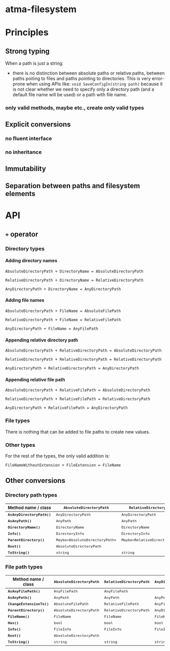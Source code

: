 # atma-filesystem

# Principles

## Strong typing

When a path is just a string:

 * there is no distinction between absolute paths or relative paths, between paths poiting to files and paths pointing to directories. This is very error-prone when using APIs like: `void SaveConfigIn(string path)` because it is not clear whether we need to specify only a directory path (and a default file name will be used) or a path with file name.


### only valid methods, maybe etc., create only valid types

## Explicit conversions

### no fluent interface

### no inheritance

## Immutability

## Separation between paths and filesystem elements

# API

## `+` operator

### Directory types

#### Adding directory names

`AbsoluteDirectoryPath + DirectoryName = AbsoluteDirectoryPath`

`RelativeDirectoryPath + DirectoryName = RelativeDirectoryPath`

`AnyDirectoryPath + DirectoryName = AnyDirectoryPath`

#### Adding file names

`AbsoluteDirectoryPath + FileName = AbsoluteFilePath`

`RelativeDirectoryPath + FileName = RelativeFilePath`

`AnyDirectoryPath + FileName = AnyFilePath`

#### Appending relative directory path

`AbsoluteDirectoryPath + RelativeDirectoryPath = AbsoluteDirectoryPath`

`RelativeDirectoryPath + RelativeDirectoryPath = RelativeDirectoryPath`

`AnyDirectoryPath + RelativeDirectoryPath = AnyDirectoryPath`

#### Appending relative file path

`AbsoluteDirectoryPath + RelativeFilePath = AbsoluteDirectoryPath`

`RelativeDirectoryPath + RelativeFilePath = RelativeDirectoryPath`

`AnyDirectoryPath + RelativeFilePath = AnyDirectoryPath`

### File types

There is nothing that can be added to file paths to create new values.

### Other types

For the rest of the types, the only valid addition is:

`FileNameWithoutExtension + FileExtension = FileName`

## Other conversions

### Directory path types

| <sub>Method name / class</sub> | <sub>`AbsoluteDirectoryPath`</sub> | <sub>`RelativeDirectoryPath`</sub> | <sub>`AnyDirectoryPath`</sub> | <sub>`AnyPath`</sub> |
|----|------------------------|-----------------------|------------------|--------|
| <sub>**`AsAnyDirectoryPath()`**</sub> | <sub>`AnyDirectoryPath`</sub> | <sub>`AnyDirectoryPath`</sub> | 
| <sub>**`AsAnyPath()`**</sub> | <sub>`AnyPath`</sub> | <sub>`AnyPath`</sub> | <sub>`AnyPath`</sub> |
| <sub>**`DirectoryName()`**</sub> | <sub>`DirectoryName`</sub> | <sub>`DirectoryName`</sub> | <sub>`DirectoryName`</sub> |
| <sub>**`Info()`**</sub> | <sub>`DirectoryInfo`</sub> | <sub>`DirectoryInfo`</sub> | <sub>`DirectoryInfo`</sub> |
| <sub>**`ParentDirectory()`**</sub> | <sub>`Maybe<AbsoluteDirectoryPath>`</sub> | <sub>`Maybe<RelativeDirectoryPath>`</sub> | <sub>`Maybe<AnyDirectoryPath>`</sub> |	<sub>`Maybe<AnyDirectoryPath>`</sub> |
| <sub>**`Root()`**</sub> | <sub>`AbsoluteDirectoryPath`</sub> |
| <sub>**`ToString()`**</sub> | <sub>`string`</sub> | <sub>`string`</sub> | <sub>`string`</sub> | <sub>`string`</sub> |

### File path types

| <sub>Method name / class</sub> | <sub>`AbsoluteDirectoryPath`</sub> | <sub>`RelativeDirectoryPath`</sub> | <sub>`AnyDirectoryPath`</sub> | <sub>`AnyPath`</sub> |
|----|------------------------|-----------------------|------------------|--------|
| <sub>**`AsAnyFilePath()`**</sub> | <sub>`AnyFilePath`</sub> | <sub>`AnyFilePath`</sub> | 		
| <sub>**`AsAnyPath()`**</sub> | <sub>`AnyPath`</sub> | <sub>`AnyPath`</sub> | <sub>`AnyPath`</sub> | 	
| <sub>**`ChangeExtensionTo()`**</sub> | <sub>`AbsoluteFilePath`</sub> | <sub>`RelativeFilePath`</sub> | <sub>`AnyFilePath`</sub> | 	
| <sub>**`ParentDirectory()`**</sub> | <sub>`AbsoluteDirectoryPath`</sub> | <sub>`RelativeDirectoryPath`</sub> | <sub>`AnyDirectoryPath`</sub> | <sub>`Maybe<AnyDirectoryPath>`</sub> | 
| <sub>**`FileName()`**</sub> | <sub>`FileName`</sub> | <sub>`FileName`</sub> | <sub>`FileName`</sub> | 
| <sub>**`Has()`**</sub> | <sub>`bool`</sub> | <sub>`bool`</sub> | <sub>`bool`</sub> | 
| <sub>**`Info()`**</sub> | <sub>`FileInfo`</sub> | <sub>`FileInfo`</sub> | <sub>`FileInfo`</sub> | 	
| <sub>**`Root()`**</sub> | <sub>`AbsoluteDirectoryPath`</sub> | 			
| <sub>**`ToString()`**</sub> | <sub>`string`</sub> | <sub>`string`</sub> | <sub>`string`</sub> | <sub>`string`</sub> | 

